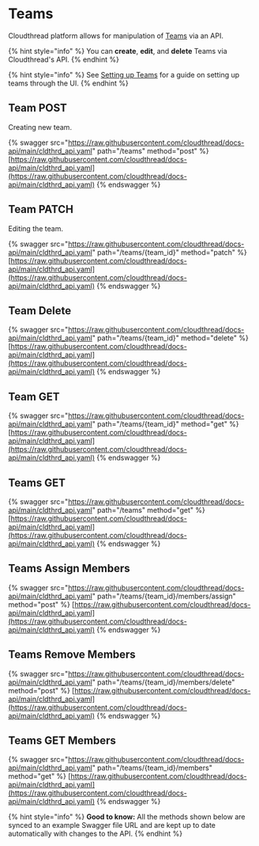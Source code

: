 # Teams

Cloudthread platform allows for manipulation of [Teams](http://127.0.0.1:5000/s/XCkDKj2xeiQhlyRGF6Wr/fundamentals/settings/teams "mention") via an API.

{% hint style="info" %}
You can **create**, **edit**, and **delete** Teams via Cloudthread's API.
{% endhint %}

{% hint style="info" %}
See [Setting up Teams](http://127.0.0.1:5000/s/XCkDKj2xeiQhlyRGF6Wr/guides/onboarding/setting-up-teams "mention") for a guide on setting up teams through the UI.
{% endhint %}

## Team POST

Creating new team.

{% swagger src="https://raw.githubusercontent.com/cloudthread/docs-api/main/cldthrd_api.yaml" path="/teams" method="post" %}
[https://raw.githubusercontent.com/cloudthread/docs-api/main/cldthrd_api.yaml](https://raw.githubusercontent.com/cloudthread/docs-api/main/cldthrd_api.yaml)
{% endswagger %}

## Team PATCH

Editing the team.

{% swagger src="https://raw.githubusercontent.com/cloudthread/docs-api/main/cldthrd_api.yaml" path="/teams/{team_id}" method="patch" %}
[https://raw.githubusercontent.com/cloudthread/docs-api/main/cldthrd_api.yaml](https://raw.githubusercontent.com/cloudthread/docs-api/main/cldthrd_api.yaml)
{% endswagger %}

## Team Delete

{% swagger src="https://raw.githubusercontent.com/cloudthread/docs-api/main/cldthrd_api.yaml" path="/teams/{team_id}" method="delete" %}
[https://raw.githubusercontent.com/cloudthread/docs-api/main/cldthrd_api.yaml](https://raw.githubusercontent.com/cloudthread/docs-api/main/cldthrd_api.yaml)
{% endswagger %}

## Team GET

{% swagger src="https://raw.githubusercontent.com/cloudthread/docs-api/main/cldthrd_api.yaml" path="/teams/{team_id}" method="get" %}
[https://raw.githubusercontent.com/cloudthread/docs-api/main/cldthrd_api.yaml](https://raw.githubusercontent.com/cloudthread/docs-api/main/cldthrd_api.yaml)
{% endswagger %}

## Teams GET

{% swagger src="https://raw.githubusercontent.com/cloudthread/docs-api/main/cldthrd_api.yaml" path="/teams" method="get" %}
[https://raw.githubusercontent.com/cloudthread/docs-api/main/cldthrd_api.yaml](https://raw.githubusercontent.com/cloudthread/docs-api/main/cldthrd_api.yaml)
{% endswagger %}

## Teams Assign Members

{% swagger src="https://raw.githubusercontent.com/cloudthread/docs-api/main/cldthrd_api.yaml" path="/teams/{team_id}/members/assign" method="post" %}
[https://raw.githubusercontent.com/cloudthread/docs-api/main/cldthrd_api.yaml](https://raw.githubusercontent.com/cloudthread/docs-api/main/cldthrd_api.yaml)
{% endswagger %}

## Teams Remove Members

{% swagger src="https://raw.githubusercontent.com/cloudthread/docs-api/main/cldthrd_api.yaml" path="/teams/{team_id}/members/delete" method="post" %}
[https://raw.githubusercontent.com/cloudthread/docs-api/main/cldthrd_api.yaml](https://raw.githubusercontent.com/cloudthread/docs-api/main/cldthrd_api.yaml)
{% endswagger %}

## Teams GET Members

{% swagger src="https://raw.githubusercontent.com/cloudthread/docs-api/main/cldthrd_api.yaml" path="/teams/{team_id}/members" method="get" %}
[https://raw.githubusercontent.com/cloudthread/docs-api/main/cldthrd_api.yaml](https://raw.githubusercontent.com/cloudthread/docs-api/main/cldthrd_api.yaml)
{% endswagger %}

{% hint style="info" %}
**Good to know:** All the methods shown below are synced to an example Swagger file URL and are kept up to date automatically with changes to the API.
{% endhint %}
